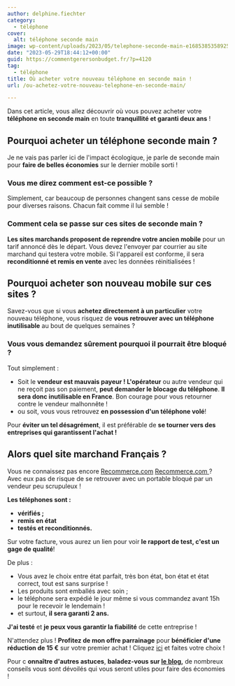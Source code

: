 ```yaml
---
author: delphine.fiechter
category:
  - téléphone
cover:
  alt: téléphone seconde main
image: wp-content/uploads/2023/05/telephone-seconde-main-e1685385358925.png
date: "2023-05-29T18:44:12+00:00"
guid: https://commentgerersonbudget.fr/?p=4120
tag:
  - téléphone
title: Où acheter votre nouveau téléphone en seconde main !
url: /ou-achetez-votre-nouveau-telephone-en-seconde-main/

---
```

Dans cet article, vous allez découvrir où vous pouvez acheter votre **téléphone en seconde main** en toute **tranquillité et garanti deux ans** !

## Pourquoi acheter un téléphone seconde main ?

Je ne vais pas parler ici de l'impact écologique, je parle de seconde main pour **faire de belles économies** sur le dernier mobile sorti !

### Vous me direz comment est-ce possible ?

Simplement, car beaucoup de personnes changent sans cesse de mobile pour diverses raisons. Chacun fait comme il lui semble !

### Comment cela se passe sur ces sites de seconde main ?

**Les sites marchands proposent de reprendre votre ancien mobile** pour un tarif annoncé dès le départ. Vous devez l'envoyer par courrier au site marchand qui testera votre mobile. Si l'appareil est conforme, il sera **reconditionné et remis en vente** avec les données réinitialisées !

## Pourquoi acheter son nouveau mobile sur ces sites ?

Savez-vous que si vous **achetez directement à un particulier** votre nouveau téléphone, vous risquez de **vous retrouver avec un téléphone inutilisable** au bout de quelques semaines ?

### Vous vous demandez sûrement pourquoi il pourrait être bloqué ?

Tout simplement :

- Soit le **vendeur est mauvais payeur ! L'opérateur** ou autre vendeur qui ne reçoit pas son paiement, **peut demander le blocage du téléphone**. **Il sera donc inutilisable en France**. Bon courage pour vous retourner contre le vendeur malhonnête !
- ou soit, vous vous retrouvez **en possession d'un téléphone volé**!

Pour **éviter un tel désagrément**, il est préférable de **se tourner vers des entreprises qui garantissent l'achat !**

## Alors quel site marchand Français ?

Vous ne connaissez pas encore [Recommerce.com](https://recommerce.mention-me.com/m/ol/bj9ty-ba823f9f57 " Recommerce.com ") [ Recommerce.com ](https://recommerce.mention-me.com/m/ol/bj9ty-ba823f9f57 " Recommerce.com ")? Avec eux pas de risque de se retrouver avec un portable bloqué par un vendeur peu scrupuleux !

**Les téléphones sont :**

- **vérifiés ;**
- **remis en état**
- **testés et reconditionnés.**

Sur votre facture, vous aurez un lien pour voir **le rapport de test, c'est un gage de qualité**!

De plus :

- Vous avez le choix entre état parfait, très bon état, bon état et état correct, tout est sans surprise !
- Les produits sont emballés avec soin ;
- le téléphone sera expédié le jour même si vous commandez avant 15h pour le recevoir le lendemain !
- et surtout, **il sera garanti 2 ans.**

**J'ai testé** et **je peux vous garantir la fiabilité** de cette entreprise !

N'attendez plus ! **Profitez de mon offre parrainage** pour **bénéficier d'une réduction de 15 €** sur votre premier achat ! Cliquez [ici](https://recommerce.mention-me.com/m/ol/bj9ty-ba823f9f57 "ici ") et faites votre choix !

Pour c **onnaître d'autres astuces**, **baladez-vous sur [le blog,](https://commentgerersonbudget.fr/ "le blog,")** de nombreux conseils vous sont dévoilés qui vous seront utiles pour faire des économies !
